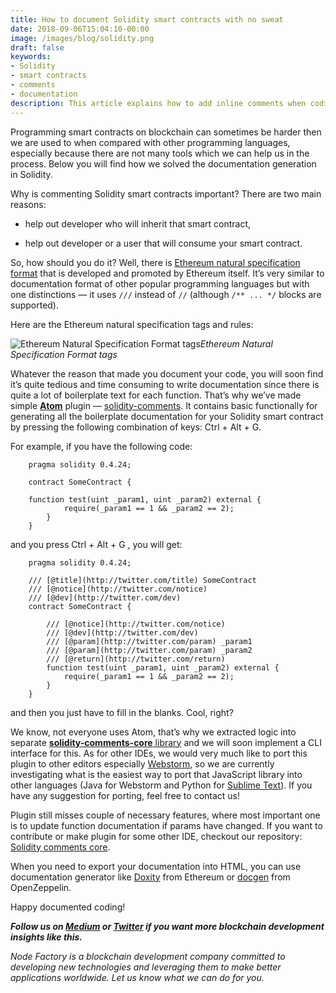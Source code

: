 ```yaml
---
title: How to document Solidity smart contracts with no sweat
date: 2018-09-06T15:04:10-00:00
image: /images/blog/solidity.png
draft: false
keywords:
- Solidity
- smart contracts
- comments
- documentation
description: This article explains how to add inline comments when coding Ethereum's Solidity.
---
```


Programming smart contracts on blockchain can sometimes be harder then we are used to when compared with other programming languages, especially because there are not many tools which we can help us in the process. Below you will find how we solved the documentation generation in Solidity.

Why is commenting Solidity smart contracts important? There are two main reasons:

* help out developer who will inherit that smart contract,

* help out developer or a user that will consume your smart contract.

So, how should you do it? Well, there is [Ethereum natural specification format](https://github.com/ethereum/wiki/wiki/Ethereum-Natural-Specification-Format) that is developed and promoted by Ethereum itself. It’s very similar to documentation format of other popular programming languages but with one distinctions — it uses `///` instead of `//` (although `/** ... */` blocks are supported).

Here are the Ethereum natural specification tags and rules:

![Ethereum Natural Specification Format tags](https://cdn-images-1.medium.com/max/2000/1*68pXA0aJzYHbqwfWWbZ4jA.png)*Ethereum Natural Specification Format tags*

Whatever the reason that made you document your code, you will soon find it’s quite tedious and time consuming to write documentation since there is quite a lot of boilerplate text for each function. That’s why we’ve made simple [**Atom**](https://atom.io/) plugin — [solidity-comments](https://atom.io/packages/solidity-comments). It contains basic functionally for generating all the boilerplate documentation for your Solidity smart contract by pressing the following combination of keys: Ctrl + Alt + G.

For example, if you have the following code:
```
    pragma solidity 0.4.24;

    contract SomeContract {

    function test(uint _param1, uint _param2) external {
            require(_param1 == 1 && _param2 == 2);
        }
    }
```

and you press Ctrl + Alt + G , you will get:

```
    pragma solidity 0.4.24;

    /// [@title](http://twitter.com/title) SomeContract
    /// [@notice](http://twitter.com/notice)
    /// [@dev](http://twitter.com/dev)
    contract SomeContract {

        /// [@notice](http://twitter.com/notice)
        /// [@dev](http://twitter.com/dev)
        /// [@param](http://twitter.com/param) _param1
        /// [@param](http://twitter.com/param) _param2
        /// [@return](http://twitter.com/return)
        function test(uint _param1, uint _param2) external {
            require(_param1 == 1 && _param2 == 2);
        }
    }
```

and then you just have to fill in the blanks. Cool, right?

We know, not everyone uses Atom, that’s why we extracted logic into separate [**solidity-comments-core** library](https://github.com/NodeFactoryIo/solidity-comments-core) and we will soon implement a CLI interface for this. As for other IDEs, we would very much like to port this plugin to other editors especially [Webstorm](https://www.jetbrains.com/webstorm/), so we are currently investigating what is the easiest way to port that JavaScript library into other languages (Java for Webstorm and Python for [Sublime Text](https://www.sublimetext.com/)). If you have any suggestion for porting, feel free to contact us!

Plugin still misses couple of necessary features, where most important one is to update function documentation if params have changed. If you want to contribute or make plugin for some other IDE, checkout our repository:
[Solidity comments core](https://github.com/NodeFactoryIo/solidity-comments-core).

When you need to export your documentation into HTML, you can use documentation generator like [Doxity](https://github.com/DigixGlobal/doxity) from Ethereum or [docgen](https://github.com/OpenZeppelin/solidity-docgen) from OpenZeppelin.

Happy documented coding!

***Follow us on [Medium](https://medium.com/@nodefactory) or [Twitter](https://twitter.com/nodefactoryio) if you want more blockchain development insights like this.***

<em>Node Factory is a blockchain development company committed to developing new technologies and leveraging them to make better applications worldwide. Let us know what we can do for you.</em>
